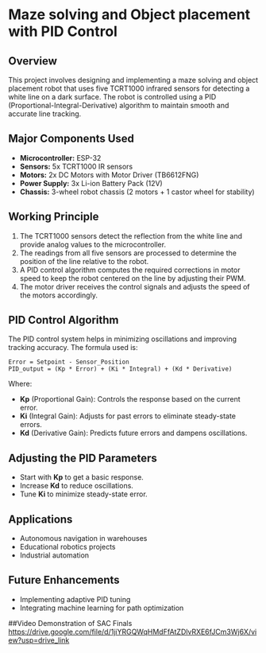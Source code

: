 # Maze solving and Object placement with PID Control

## Overview
This project involves designing and implementing a maze solving and object placement robot that uses five TCRT1000 infrared sensors for detecting a white line on a dark surface. The robot is controlled using a PID (Proportional-Integral-Derivative) algorithm to maintain smooth and accurate line tracking.

## Major Components Used
- **Microcontroller:** ESP-32
- **Sensors:** 5x TCRT1000 IR sensors
- **Motors:** 2x DC Motors with Motor Driver (TB6612FNG)
- **Power Supply:** 3x Li-ion Battery Pack (12V)
- **Chassis:** 3-wheel robot chassis (2 motors + 1 castor wheel for stability)

## Working Principle
1. The TCRT1000 sensors detect the reflection from the white line and provide analog values to the microcontroller.
2. The readings from all five sensors are processed to determine the position of the line relative to the robot.
3. A PID control algorithm computes the required corrections in motor speed to keep the robot centered on the line by adjusting their PWM.
4. The motor driver receives the control signals and adjusts the speed of the motors accordingly.

## PID Control Algorithm
The PID control system helps in minimizing oscillations and improving tracking accuracy. The formula used is:

```
Error = Setpoint - Sensor_Position
PID_output = (Kp * Error) + (Ki * Integral) + (Kd * Derivative)
```

Where:
- **Kp** (Proportional Gain): Controls the response based on the current error.
- **Ki** (Integral Gain): Adjusts for past errors to eliminate steady-state errors.
- **Kd** (Derivative Gain): Predicts future errors and dampens oscillations.


## Adjusting the PID Parameters
- Start with **Kp** to get a basic response.
- Increase **Kd** to reduce oscillations.
- Tune **Ki** to minimize steady-state error.

## Applications
- Autonomous navigation in warehouses
- Educational robotics projects
- Industrial automation

## Future Enhancements
- Implementing adaptive PID tuning
- Integrating machine learning for path optimization

##Video Demonstration of SAC Finals
https://drive.google.com/file/d/1jiYRGQWqHMdFfAtZDlvRXE6fJCm3Wj6X/view?usp=drive_link 
